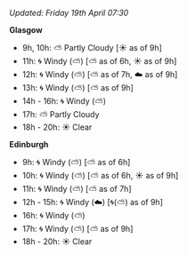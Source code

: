 *Updated: Friday 19th April 07:30*

**Glasgow**

* 9h, 10h: :partly_sunny: Partly Cloudy [:sunny: as of 9h]
* 11h: :cyclone: Windy (:partly_sunny:) [:partly_sunny: as of 6h, :sunny: as of 9h]
* 12h: :cyclone: Windy (:partly_sunny:) [:partly_sunny: as of 7h, :cloud: as of 9h]
* 13h: :cyclone: Windy (:partly_sunny:) [:partly_sunny: as of 9h]
* 14h - 16h: :cyclone: Windy (:partly_sunny:)
* 17h: :partly_sunny: Partly Cloudy
* 18h - 20h: :sunny: Clear

**Edinburgh**

* 9h: :cyclone: Windy (:partly_sunny:) [:partly_sunny: as of 6h]
* 10h: :cyclone: Windy (:partly_sunny:) [:partly_sunny: as of 6h, :sunny: as of 9h]
* 11h: :cyclone: Windy (:partly_sunny:) [:partly_sunny: as of 7h]
* 12h - 15h: :cyclone: Windy (:cloud:) [:cyclone:(:partly_sunny:) as of 9h]
* 16h: :cyclone: Windy (:partly_sunny:)
* 17h: :cyclone: Windy (:partly_sunny:) [:partly_sunny: as of 9h]
* 18h - 20h: :sunny: Clear
